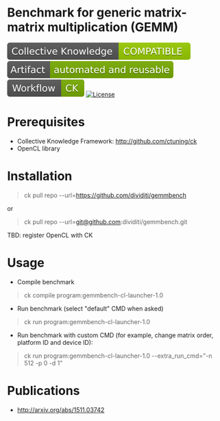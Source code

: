 Benchmark for generic matrix-matrix multiplication (GEMM)
=========================================================

[![compatibility](https://github.com/ctuning/ck-guide-images/blob/master/ck-compatible.svg)](https://github.com/ctuning/ck)
[![automation](https://github.com/ctuning/ck-guide-images/blob/master/ck-artifact-automated-and-reusable.svg)](http://cTuning.org/ae)
[![workflow](https://github.com/ctuning/ck-guide-images/blob/master/ck-workflow.svg)](http://cKnowledge.org)
[![License](https://img.shields.io/badge/License-BSD%203--Clause-blue.svg)](https://opensource.org/licenses/BSD-3-Clause)

Prerequisites
=============
* Collective Knowledge Framework: http://github.com/ctuning/ck
* OpenCL library

Installation
============

> ck pull repo --url=https://github.com/dividiti/gemmbench

or

> ck pull repo --url=git@github.com:dividiti/gemmbench.git

TBD: register OpenCL with CK

Usage
=====

* Compile benchmark

> ck compile program:gemmbench-cl-launcher-1.0

* Run benchmark (select "default" CMD when asked)

> ck run program:gemmbench-cl-launcher-1.0

* Run benchmark with custom CMD (for example, change matrix order, platform ID and device ID):

> ck run program:gemmbench-cl-launcher-1.0 --extra_run_cmd="-n 512 -p 0 -d 1"

Publications
============
* http://arxiv.org/abs/1511.03742
